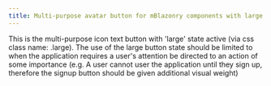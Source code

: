 ```yaml
---
title: Multi-purpose avatar button for mBlazonry components with large state active
---
```


This is the multi-purpose icon text button with 'large' state active (via css class name: .large). The use of the large button state should be limited to when the application requires a user's attention be directed to an action of some importance (e.g. A user cannot user the application until they sign up, therefore the signup button should be given additional visual weight)